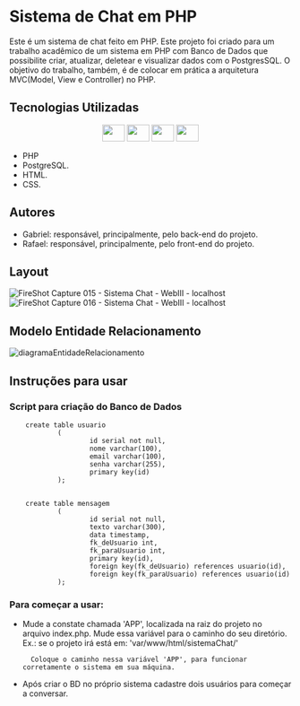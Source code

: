# Sistema de Chat em PHP

Este é um sistema de chat feito em PHP. Este projeto foi criado para um trabalho acadêmico de um sistema em PHP com Banco de Dados que possibilite criar, atualizar, deletear e visualizar dados com o PostgresSQL. O objetivo do trabalho, também, é de colocar em prática a arquitetura MVC(Model, View e Controller) no PHP.

## Tecnologias Utilizadas 
<div align="center">
<img height="30" width="40" src="https://cdn.jsdelivr.net/gh/devicons/devicon/icons/php/php-original.svg"/>
<img height="30" width="40" src="https://cdn.jsdelivr.net/gh/devicons/devicon/icons/postgresql/postgresql-original.svg" />
<img height="30" width="40" src="https://cdn.jsdelivr.net/gh/devicons/devicon/icons/html5/html5-original.svg" />
<img height="30" width="40" src="https://cdn.jsdelivr.net/gh/devicons/devicon/icons/css3/css3-original.svg" />
</div>

  - PHP
  - PostgreSQL.
  - HTML.
  - CSS.

## Autores
- Gabriel: responsável, principalmente, pelo back-end do projeto.
- Rafael: responsável, principalmente, pelo front-end do projeto.

## Layout

![FireShot Capture 015 - Sistema Chat - WebIII - localhost](https://user-images.githubusercontent.com/63206031/162496415-ce4605dd-45f9-43ed-ad90-14be17443d7c.png)
![FireShot Capture 016 - Sistema Chat - WebIII - localhost](https://user-images.githubusercontent.com/63206031/162496426-139bf9ed-2fce-4a87-a1db-6946c2e3f70e.png)

## Modelo Entidade Relacionamento
![diagramaEntidadeRelacionamento](https://user-images.githubusercontent.com/63206031/162497396-a6bc32cb-1bd6-465c-8e99-705172d1cf07.png)


## Instruções para usar

### Script para criação do Banco de Dados

        
        create table usuario
                (
                        id serial not null,
                        nome varchar(100), 
                        email varchar(100),
                        senha varchar(255),
                        primary key(id)
                );

        
        create table mensagem
                (
                        id serial not null,
                        texto varchar(300),
                        data timestamp,
                        fk_deUsuario int,
                        fk_paraUsuario int,
                        primary key(id),
                        foreign key(fk_deUsuario) references usuario(id),
                        foreign key(fk_paraUsuario) references usuario(id)
                );


### Para começar a usar:
- Mude a constate chamada 'APP', localizada na raiz do projeto no arquivo index.php. Mude essa variável para o caminho do seu diretório.
        Ex.: se o projeto irá está em: 'var/www/html/sistemaChat/'
        
        Coloque o caminho nessa variável 'APP', para funcionar corretamente o sistema em sua máquina.
- Após criar o BD no próprio sistema cadastre dois usuários para começar a conversar.
